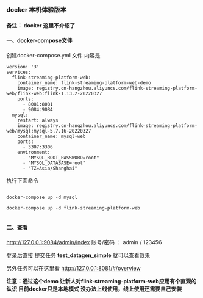 
### docker 本机体验版本


#### 备注： docker 这里不介绍了



#### 一、docker-compose文件

创建docker-compose.yml 文件
内容是
~~~~
version: '3'
services:
  flink-streaming-platform-web: 
    container_name: flink-streaming-platform-web-demo
    image: registry.cn-hangzhou.aliyuncs.com/flink-streaming-platform-web/flink-web:flink-1.13.2-20220327
    ports:
      - 8081:8081
      - 9084:9084
  mysql:
    restart: always
    image: registry.cn-hangzhou.aliyuncs.com/flink-streaming-platform-web/mysql:mysql-5.7.16-20220327
    container_name: mysql-web
    ports:
      - 3307:3306
    environment:
      - "MYSQL_ROOT_PASSWORD=root"
      - "MYSQL_DATABASE=root"
      - "TZ=Asia/Shanghai"

~~~~



执行下面命令


~~~~

docker-compose up -d mysql

docker-compose up -d flink-streaming-platform-web


~~~~

#### 二、查看


http://127.0.0.1:9084/admin/index   账号/密码 ： admin / 123456

登录后直接 提交任务 **test_datagen_simple**   就可以查看效果

另外任务可以在这里看 http://127.0.0.1:8081/#/overview 


**注意：通过这个demo  让新人对flink-streaming-platform-web应用有个直观的认识  目前docker只是本地模式 没办法上线使用，线上使用还需要自己安装**




